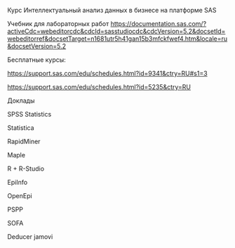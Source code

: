 Курс  Интеллектуальный анализ данных в бизнесе на платформе SAS

Учебник для лабораторных работ 
https://documentation.sas.com/?activeCdc=webeditorcdc&cdcId=sasstudiocdc&cdcVersion=5.2&docsetId=webeditorref&docsetTarget=n1681utr5h41gan15b3mfckfwef4.htm&locale=ru&docsetVersion=5.2



Бесплатные курсы:

 https://support.sas.com/edu/schedules.html?id=9341&ctry=RU#s1=3

https://support.sas.com/edu/schedules.html?id=5235&ctry=RU



Доклады

SPSS Statistics 

Statistica 

RapidMiner 

Maple 

R + R-Studio 

EpiInfo 

OpenEpi 

PSPP 

SOFA 

Deducer jamovi 

